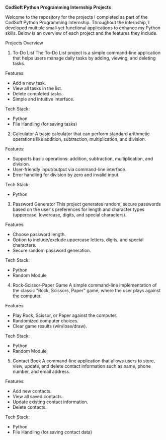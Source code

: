   **CodSoft Python Programming Internship Projects**

Welcome to the repository for the projects I completed as part of the CodSoft Python Programming Internship. Throughout the internship, I developed multiple small yet functional applications to enhance my Python skills. Below is an overview of each project and the features they include.

Projects Overview

1. To-Do List
The To-Do List project is a simple command-line application that helps users manage daily tasks by adding, viewing, and deleting tasks.

Features:
- Add a new task.
- View all tasks in the list.
- Delete completed tasks.
- Simple and intuitive interface.

Tech Stack:
- Python
- File Handling (for saving tasks)

2. Calculator
A basic calculator that can perform standard arithmetic operations like addition, subtraction, multiplication, and division.

Features:
- Supports basic operations: addition, subtraction, multiplication, and division.
- User-friendly input/output via command-line interface.
- Error handling for division by zero and invalid input.

Tech Stack:
- Python

3. Password Generator
This project generates random, secure passwords based on the user's preferences for length and character types (uppercase, lowercase, digits, and special characters).

Features:
- Choose password length.
- Option to include/exclude uppercase letters, digits, and special characters.
- Secure random password generation.

Tech Stack:
- Python
- Random Module

4. Rock-Scissor-Paper Game
A simple command-line implementation of the classic "Rock, Scissors, Paper" game, where the user plays against the computer.

Features:
- Play Rock, Scissor, or Paper against the computer.
- Randomized computer choices.
- Clear game results (win/lose/draw).
  
Tech Stack:
- Python
- Random Module

5. Contact Book
A command-line application that allows users to store, view, update, and delete contact information such as name, phone number, and email address.

Features:
- Add new contacts.
- View all saved contacts.
- Update existing contact information.
- Delete contacts.

Tech Stack:
- Python
- File Handling (for saving contact data)
